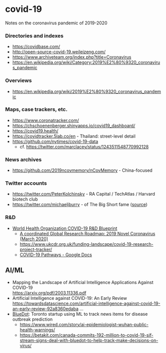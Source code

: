 # covid-19
Notes on the coronavirus pandemic of 2019-2020

### Directories and indexes
- https://covidbase.com/
- http://open-source-covid-19.weileizeng.com/
- https://www.archiveteam.org/index.php?title=Coronavirus
- https://en.wikipedia.org/wiki/Category:2019%E2%80%9320_coronavirus_pandemic

### Overviews
- https://en.wikipedia.org/wiki/2019%E2%80%9320_coronavirus_pandemic

### Maps, case trackers, etc.
- https://www.coronatracker.com/
- https://chschoenenberger.shinyapps.io/covid19_dashboard/
- https://covid19.health/
- https://covidtracker.5lab.co/en - Thailand: street-level detail
- https://github.com/nytimes/covid-19-data
  - cf. https://twitter.com/marclacey/status/1243511548770992128

### News archives
- https://github.com/2019ncovmemory/nCovMemory - China-focused

### Twitter accounts
- https://twitter.com/PeterKolchinsky - RA Capital / TechAtlas / Harvard biotech club
- https://twitter.com/michaeljburry - of The Big Short fame ([source](https://www.bnnbloomberg.ca/big-short-s-michael-burry-joins-twitter-with-pleas-to-end-covid-19-lockdown-1.1417820))

### R&D
- [World Health Organization COVID-19 R&D Blueprint](https://www.who.int/blueprint/priority-diseases/key-action/novel-coronavirus/en/)
  - [A coordinated Global Research Roadmap: 2019 Novel Coronavirus (March 2020)](https://www.who.int/blueprint/priority-diseases/key-action/Coronavirus_Roadmap_V9.pdf?ua=1)
  - https://www.ukcdr.org.uk/funding-landscape/covid-19-research-project-tracker/
  - [COVID-19 Pathways - Google Docs](https://docs.google.com/document/d/1T61ZVn9r6qoq5kIp5TRjLLI583S0C-IqNu73UWZBZXU/)

## AI/ML
- Mapping the Landscape of Artificial Intelligence Applications Against COVID-19  
  https://arxiv.org/pdf/2003.11336.pdf
- Artificial Intelligence against COVID-19: An Early Review
  https://towardsdatascience.com/artificial-intelligence-against-covid-19-an-early-review-92a8360edaba
...
- [BlueDot](https://bluedot.global/): Toronto startup using ML to track news items for disease outbreak prediction
  - https://www.wired.com/story/ai-epidemiologist-wuhan-public-health-warnings/
  - https://betakit.com/canada-commits-192-million-to-covid-19-sif-stream-signs-deal-with-bluedot-to-help-track-make-decisions-on-virus/
